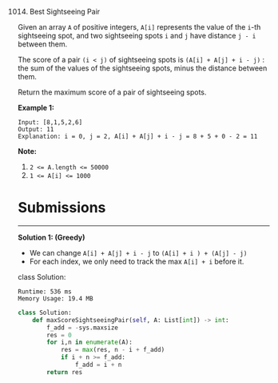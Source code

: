 1014. Best Sightseeing Pair

Given an array `A` of positive integers, `A[i]` represents the value of the `i`-th sightseeing spot, and two sightseeing spots `i` and `j` have distance `j - i` between them.

The score of a pair `(i < j)` of sightseeing spots is `(A[i] + A[j] + i - j)` : the sum of the values of the sightseeing spots, minus the distance between them.

Return the maximum score of a pair of sightseeing spots.

 

**Example 1:**
```
Input: [8,1,5,2,6]
Output: 11
Explanation: i = 0, j = 2, A[i] + A[j] + i - j = 8 + 5 + 0 - 2 = 11
``` 

**Note:**

1. `2 <= A.length <= 50000`
1. `1 <= A[i] <= 1000`

# Submissions
---
**Solution 1: (Greedy)**

* We can change `A[i] + A[j] + i - j` to `(A[i] + i ) + (A[j] - j)`
* For each index, we only need to track the max `A[i] + i` before it.

class Solution:
```
Runtime: 536 ms
Memory Usage: 19.4 MB
```
```python
class Solution:
    def maxScoreSightseeingPair(self, A: List[int]) -> int:
        f_add = -sys.maxsize
        res = 0
        for i,n in enumerate(A):
            res = max(res, n - i + f_add)
            if i + n >= f_add:
                f_add = i + n            
        return res
```